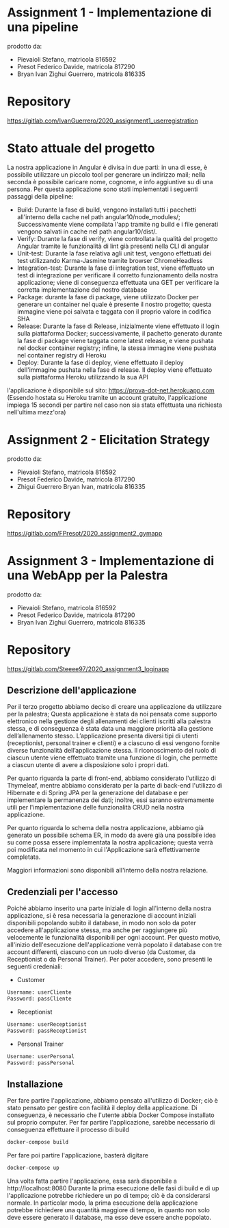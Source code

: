 # Assignment 1 - Implementazione di una pipeline

prodotto da:

- Pievaioli Stefano, matricola 816592
- Presot Federico Davide, matricola 817290
- Bryan Ivan Zighui Guerrero, matricola 816335

# Repository

https://gitlab.com/IvanGuerrero/2020_assignment1_userregistration

# Stato attuale del progetto

La nostra applicazione in Angular è divisa in due parti: in una di esse, è possibile utilizzare un piccolo tool per generare un indirizzo mail; nella seconda è possibile caricare nome, cognome, e info aggiuntive su di una persona. Per questa applicazione sono stati implementati i seguenti passaggi della pipeline:

- Build: Durante la fase di build, vengono installati tutti i pacchetti all'interno della cache nel path angular10/node_modules/; Successivamente viene compilata l'app tramite ng build e i file generati vengono salvati in cache nel path angular10/dist/.
- Verify: Durante la fase di verify, viene controllata la qualità del progetto Angular tramite le funzionalità di lint già presenti nella CLI di angular
- Unit-test: Durante la fase relativa agli unit test, vengono effettuati dei test utilizzando Karma-Jasmine tramite browser ChromeHeadless
- Integration-test: Durante la fase di integration test, viene effettuato un test di integrazione per verificare il corretto funzionamento della nostra applicazione; viene di conseguenza effettuata una GET per verificare la corretta implementazione del nostro database
- Package: durante la fase di package, viene utilizzato Docker per generare un container nel quale è presente il nostro progetto; questa immagine viene poi salvata e taggata con il proprio valore in codifica SHA
- Release: Durante la fase di Release, inizialmente viene effettuato il login sulla piattaforma Docker; successivamente, il pachetto generato durante la fase di package viene taggata come latest release, e viene pushata nel docker container registry; infine, la stessa immagine viene pushata nel container registry di Heroku
- Deploy: Durante la fase di deploy, viene effettuato il deploy dell'immagine pushata nella fase di release. Il deploy viene effettuato sulla piattaforma Heroku utilizzando la sua API

l'applicazione è disponibile sul sito: https://prova-dot-net.herokuapp.com
(Essendo hostata su Heroku tramite un account gratuito, l'applicazione impiega 15 secondi per partire nel caso non sia stata effettuata una richiesta nell'ultima mezz'ora)

# Assignment 2 - Elicitation Strategy

prodotto da:

- Pievaioli Stefano, matricola 816592
- Presot Federico Davide, matricola 817290
- Zhigui Guerrero Bryan Ivan, matricola 816335

# Repository

https://gitlab.com/FPresot/2020_assignment2_gymapp

# Assignment 3 - Implementazione di una WebApp per la Palestra

prodotto da:

- Pievaioli Stefano, matricola 816592
- Presot Federico Davide, matricola 817290
- Bryan Ivan Zighui Guerrero, matricola 816335

# Repository

https://gitlab.com/Steeee97/2020_assignment3_loginapp

## Descrizione dell'applicazione

Per il terzo progetto abbiamo deciso di creare una applicazione da utilizzare per la palestra; Questa applicazione è stata da noi pensata come supporto elettronico nella gestione degli allenamenti dei clienti iscritti alla palestra stessa, e di conseguenza è stata data una maggiore priorità alla gestione dell’allenamento stesso. L’applicazione presenta diversi tipi di utenti (receptionist, personal trainer e clienti) e a ciascuno di essi vengono fornite diverse funzionalità dell’applicazione stessa. Il riconoscimento del ruolo di ciascun utente viene effettuato tramite una funzione di login, che permette a ciascun utente di avere a disposizione solo i propri dati.

Per quanto riguarda la parte di front-end, abbiamo considerato l'utilizzo di Thymeleaf, mentre abbiamo considerato per la parte di back-end l'utilizzo di Hibernate e di Spring JPA per la generazione del database e per implementare la permanenza dei dati; inoltre, essi saranno estremamente utili per l'implementazione delle funzionalità CRUD nella nostra applicazione.

Per quanto riguarda lo schema della nostra applicazione, abbiamo già generato un possibile schema ER, in modo da avere già una possibile idea su come possa essere implementata la nostra applicazione; questa verrà poi modificata nel momento in cui l'Applicazione sarà effettivamente completata.

Maggiori informazioni sono disponibili all'interno della nostra relazione.

## Credenziali per l'accesso

Poiché abbiamo inserito una parte iniziale di login all'interno della nostra applicazione, si è resa necessaria la generazione di account iniziali disponibili popolando subito il database, in modo non solo da poter accedere all'applicazione stessa, ma anche per raggiungere più velocemente le funzionalità disponibili per ogni account. Per questo motivo, all'inizio dell'esecuzione dell'applicazione verrà popolato il database con tre account differenti, ciascuno con un ruolo diverso (da Customer, da Receptionist o da Personal Trainer). Per poter accedere, sono presenti le seguenti credeniali:

- Customer

```bash
Username: userCliente
Password: passCliente
```

- Receptionist

```bash
Username: userReceptionist
Password: passReceptionist
```

- Personal Trainer

```bash
Username: userPersonal
Password: passPersonal
```

## Installazione

Per fare partire l'applicazione, abbiamo pensato all'utilizzo di Docker; ciò è stato pensato per gestire con facilità il deploy della applicazione. Di conseguenza, è necessario che l'utente abbia Docker Compose installato sul proprio computer. Per far partire l'applicazione, sarebbe necessario di conseguenza effettuare il processo di build

```bash
docker-compose build
```

Per fare poi partire l'applicazione, basterà digitare

```bash
docker-compose up
```

Una volta fatta partire l'applicazione, essa sarà disponibile a http://localhost:8080
Durante la prima esecuzione delle fasi di build e di up l'applicazione potrebbe richiedere un po di tempo; ciò è da considerarsi normale. In particolar modo, la prima esecuzione della applicazione potrebbe richiedere una quantità maggiore di tempo, in quanto non solo deve essere generato il database, ma esso deve essere anche popolato.
